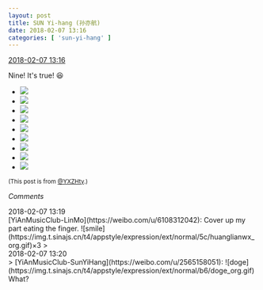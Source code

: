 ```yaml
---
layout: post
title: SUN Yi-hang (孙亦航)
date: 2018-02-07 13:16
categories: [ 'sun-yi-hang' ]
---
```


<div class="weibo-info">
  <a href="https://weibo.com/2565158051/G20i0jSKe">2018-02-07 13:16</a>
</div>

Nine! It's true! 😆

<!-- more -->

<ul class="weibo-pic-list-3">
  <li class="weibo-pic">
    <a href="http://wx4.sinaimg.cn/mw690/98e534a3gy1fo7t4j0wm3j21ho1hox6r.jpg"><img src="http://wx4.sinaimg.cn/thumb150/98e534a3gy1fo7t4j0wm3j21ho1hox6r.jpg"/></a>
  </li>
  <li class="weibo-pic">
    <a href="http://wx1.sinaimg.cn/mw690/98e534a3gy1fo7t43xl63j21ho1hob2c.jpg"><img src="http://wx1.sinaimg.cn/thumb150/98e534a3gy1fo7t43xl63j21ho1hob2c.jpg"/></a>
  </li>
  <li class="weibo-pic">
    <a href="http://wx3.sinaimg.cn/mw690/98e534a3gy1fo7t4qw8raj21ho1hox6q.jpg"><img src="http://wx3.sinaimg.cn/thumb150/98e534a3gy1fo7t4qw8raj21ho1hox6q.jpg"/></a>
  </li>
  <li class="weibo-pic">
    <a href="http://wx4.sinaimg.cn/mw690/98e534a3gy1fo7t4trjwcj21ho1ho4io.jpg"><img src="http://wx4.sinaimg.cn/thumb150/98e534a3gy1fo7t4trjwcj21ho1ho4io.jpg"/></a>
  </li>
  <li class="weibo-pic">
    <a href="http://wx3.sinaimg.cn/mw690/98e534a3gy1fo7t4yevjkj21ho1hoax9.jpg"><img src="http://wx3.sinaimg.cn/thumb150/98e534a3gy1fo7t4yevjkj21ho1hoax9.jpg"/></a>
  </li>
  <li class="weibo-pic">
    <a href="http://wx1.sinaimg.cn/mw690/98e534a3gy1fo7t542srdj21ho1ho4mz.jpg"><img src="http://wx1.sinaimg.cn/thumb150/98e534a3gy1fo7t542srdj21ho1ho4mz.jpg"/></a>
  </li>
  <li class="weibo-pic">
    <a href="http://wx1.sinaimg.cn/mw690/98e534a3gy1fo7t5pra7gj21ho1hokb4.jpg"><img src="http://wx1.sinaimg.cn/thumb150/98e534a3gy1fo7t5pra7gj21ho1hokb4.jpg"/></a>
  </li>
  <li class="weibo-pic">
    <a href="http://wx3.sinaimg.cn/mw690/98e534a3gy1fo7t5s659sj21ho1ho7qb.jpg"><img src="http://wx3.sinaimg.cn/thumb150/98e534a3gy1fo7t5s659sj21ho1ho7qb.jpg"/></a>
  </li>
  <li class="weibo-pic">
    <a href="http://wx4.sinaimg.cn/mw690/98e534a3gy1fo7t5v017vj21ho1hox32.jpg"><img src="http://wx4.sinaimg.cn/thumb150/98e534a3gy1fo7t5v017vj21ho1hox32.jpg"/></a>
  </li>
</ul>

<small>(This post is from [@YXZHty](http://weibo.com/2565158051).)</small>

*Comments*

<div class="weibo-info">2018-02-07 13:19</div>
[YiAnMusicClub-LinMo](https://weibo.com/u/6108312042): Cover up my part eating the finger. ![smile](https://img.t.sinajs.cn/t4/appstyle/expression/ext/normal/5c/huanglianwx_org.gif)×3
> <div class="weibo-info">2018-02-07 13:20</div>
> [YiAnMusicClub-SunYiHang](https://weibo.com/u/2565158051): ![doge](https://img.t.sinajs.cn/t4/appstyle/expression/ext/normal/b6/doge_org.gif) What?
